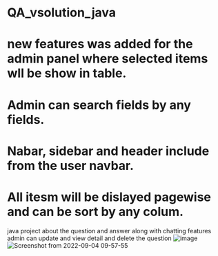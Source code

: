 # QA_vsolution_java
# new features was added for the admin panel where selected items wll be show in table.
# Admin can search fields by any fields.
# Nabar, sidebar and header include from the user navbar.
# All itesm will be dislayed pagewise and can be sort by any colum.
java project about the question and answer along with chatting features
admin can update and view detail and delete the question
![image](https://user-images.githubusercontent.com/84068736/188297042-0be8e0a0-7293-476a-b85e-ae150b29cbf1.png)
![Screenshot from 2022-09-04 09-57-55](https://user-images.githubusercontent.com/84068736/188297059-bc04043f-d6eb-43f7-9a83-2fc757eed0f0.png)
